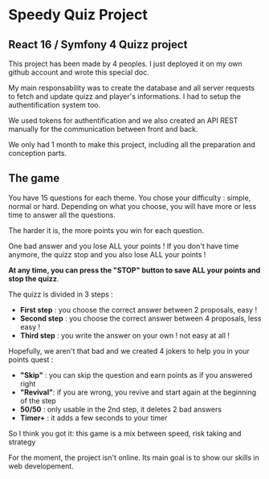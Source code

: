 # Speedy Quiz Project

## React 16 / Symfony 4 Quizz project

This project has been made by 4 peoples. I just deployed it on my own github account and wrote this special doc.

My main responsability was to create the database and all server requests to fetch and update quizz and 
player's informations. I had to setup the authentification system too.

We used tokens for authentification and we also created an API REST manually for the communication between front and back.

We only had 1 month to make this project, including all the preparation and conception parts. 

## The game

You have 15 questions for each theme. You chose your difficulty : simple, normal or hard. Depending on what you choose, you will have more or less time to answer all the questions. 

The harder it is, the more points you win for each question.

One bad answer and you lose ALL your points ! If you don't have time anymore, the quizz stop and you also lose ALL your points ! 

**At any time, you can press the "STOP" button to save ALL your points and stop the quizz**. 

The quizz is divided in 3 steps :
- **First step** : you choose the correct answer between 2 proposals, easy !
- **Second step** : you choose the correct answer between 4 proposals, less easy !
- **Third step** : you write the answer on your own ! not easy at all !

Hopefully, we aren't that bad and we created 4 jokers to help you in your points quest :

- **"Skip"** : you can skip the question and earn points as if you answered right
- **"Revival"**: if you are wrong, you revive and start again at the beginning of the step
- **50/50** : only usable in the 2nd step, it deletes 2 bad answers
- **Timer+** : it adds a few seconds to your timer

So I think you got it: this game is a mix between speed, risk taking and strategy

For the moment, the project isn't online. Its main goal is to show our skills in web developement.
